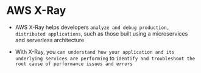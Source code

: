# AWS X-Ray

- AWS X-Ray helps developers `analyze and debug production, distributed applications`, such as those built using a microservices and serverless architecture

- With X-Ray, you `can understand how your application and its underlying services are performing` to `identify and troubleshoot the root cause of performance issues and errors`
